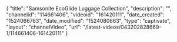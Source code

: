 {
    "title": "Samsonite EcoGlide Luggage Collection",
    "description": "",
    "channelid": "114661406",
    "videoid": "161420111",
    "date_created": "1524066763",
    "date_modified": "1524080663",
    "type": "captivate",
    "layout": "channelVideo",
    "url": "\/latest-videos\/043202828669-1\/114661406-161420111"
}